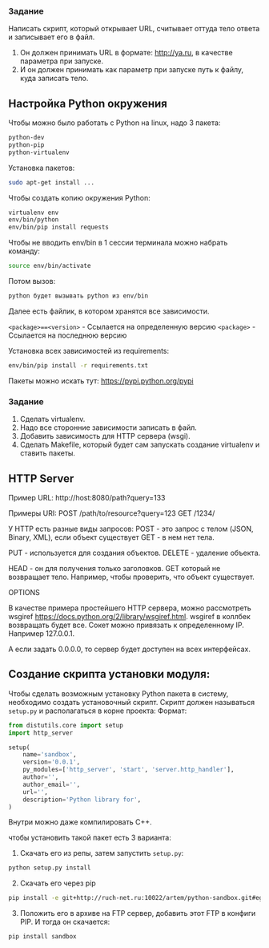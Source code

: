 ### Задание

Написать скрипт, который открывает URL, считывает оттуда тело ответа и записывает его в файл.

1. Он должен принимать URL в формате: http://ya.ru, в качестве параметра при запуске.
2. И он должен принимать как параметр при запуске путь к файлу, куда записать тело.

## Настройка Python окружения

Чтобы можно было работать с Python на linux, надо 3 пакета:

```bash
python-dev
python-pip
python-virtualenv
```

Установка пакетов:

```bash
sudo apt-get install ...
```

Чтобы создать копию окружения Python:

```bash
virtualenv env
env/bin/python
env/bin/pip install requests
```

Чтобы не вводить env/bin в 1 сессии терминала можно набрать команду:

```bash
source env/bin/activate
```

Потом вызов:

```bash
python будет вызывать python из env/bin
```

Далее есть файлик, в котором хранятся все зависимости.

`<package>==<version>` - Ссылается на определенную версию
`<package>` - Ссылается на последнюю версию

Установка всех зависимостей из requirements:
```bash
env/bin/pip install -r requirements.txt
```

Пакеты можно искать тут:
https://pypi.python.org/pypi

### Задание

1. Сделать virtualenv.
2. Надо все сторонние зависимости записать в файл.
3. Добавить зависимость для HTTP сервера (wsgi).
4. Сделать Makefile, который будет сам запускать создание virtualenv и ставить пакеты.

## HTTP Server

Пример URL:
http://host:8080/path?query=133

Примеры URI:
POST /path/to/resource?query=123
GET /1234/

У HTTP есть разные виды запросов:
POST - это запрос с телом (JSON, Binary, XML), если объект существует
GET - в нем нет тела.

PUT - используется для создания объектов.
DELETE - удаление объекта.

HEAD - он для получения только заголовков. GET который не возвращает тело. Например, чтобы проверить, что объект существует.

OPTIONS

В качестве примера простейшего HTTP сервера, можно рассмотреть wsgiref https://docs.python.org/2/library/wsgiref.html.
wsgiref в коллбек возвращать будет все.
Сокет можно привязать к определенному IP.
Например 127.0.0.1.

А если задать 0.0.0.0, то сервер будет доступен на всех интерфейсах.

## Создание скрипта установки модуля:

Чтобы сделать возможным установку Python пакета в систему, необходимо создать 
установочный скрипт.
Скрипт должен называться `setup.py` и располагаться в корне проекта:
Формат:

```python
from distutils.core import setup
import http_server

setup(
    name='sandbox',
    version='0.0.1',
    py_modules=['http_server', 'start', 'server.http_handler'],
    author='',
    author_email='',
    url='',
    description='Python library for',
)
```
Внутри можно даже компилировать C++.

чтобы установить такой пакет есть 3 варианта:
1. Скачать его из репы, затем запустить `setup.py`:

```bash
python setup.py install
```

2. Скачать его через pip

```bash
pip install -e git+http://ruch-net.ru:10022/artem/python-sandbox.git#egg=sandbox
```

3. Положить его в архиве на FTP сервер, добавить этот FTP в конфиги PIP.
И тогда он скачается:

```bash
pip install sandbox
```